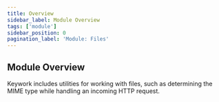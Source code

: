 ```yaml
---
title: Overview
sidebar_label: Module Overview
tags: ['module']
sidebar_position: 0
pagination_label: 'Module: Files'
---
```


## Module Overview

Keywork includes utilities for working with files,
such as determining the MIME type while handling an incoming HTTP request.
